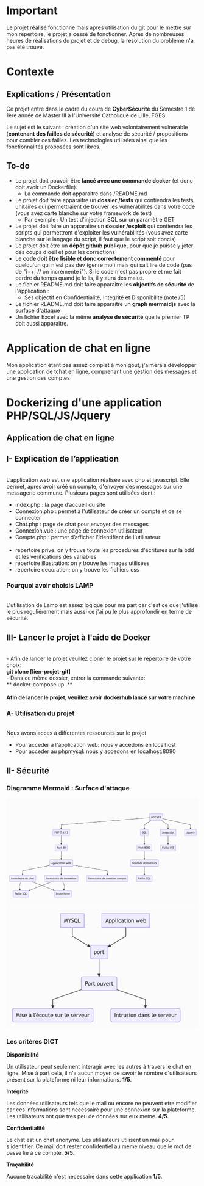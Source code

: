 # Important
Le projet réalisé fonctionne mais apres utilisation du git pour le mettre sur mon repertoire, le projet a cessé de fonctionner. Apres de nombreuses heures de réalisations du projet et de debug, la resolution du probleme n'a pas été trouvé.

# Contexte

## Explications / Présentation

Ce projet entre dans le cadre du cours de **CyberSécurité** du Semestre 1 de 1ère année de Master III à l'Université Catholique de Lille, FGES.

Le sujet est le suivant : création d'un site web volontairement vulnérable (**contenant des failles de sécurité**) et analyse de sécurité / propositions pour combler ces failles. Les technologies utilisées ainsi que les fonctionnalités proposées sont libres.

## To-do

- Le projet doit pouvoir être **lancé avec une commande docker** (et donc doit avoir un Dockerfile). 
   - La commande doit apparaitre dans /README.md
- Le projet doit faire apparaitre un **dossier /tests** qui contiendra les tests unitaires qui permettraient de trouver les vulnérabilités dans votre code (vous avez carte blanche sur votre framework de test)
  - Par exemple : Un test d'injection SQL sur un paramètre GET
- Le projet doit faire un apparaitre un **dossier /exploit** qui contiendra les scripts qui permettront d'exploiter les vulnérabilités (vous avez carte blanche sur le langage du script, il faut que le script soit concis)
- Le projet doit être un **dépôt github publique**, pour que je puisse y jeter des coups d'oeil et pour les corrections
-  Le **code doit être lisible et donc correctement commenté** pour quelqu'un qui n'est pas dev (genre moi) mais qui sait lire de code (pas de "i++; // on incrémente i"). Si le code n'est pas propre et me fait perdre du temps quand je le lis, il y aura des malus.
- Le fichier README.md doit faire apparaitre les **objectifs de sécurité** de l'application :
  - Ses objectif en Confidentialité, Intégrité et Disponibilité (note /5)
- Le fichier README.md doit faire apparaitre un **graph mermaidjs** avec la surface d'attaque
- Un fichier Excel avec la même **analyse de sécurité** que le premier TP doit aussi apparaitre.



# Application de chat en ligne<br/>

Mon application étant pas assez complet à mon gout, j'aimerais développer une application de tchat en ligne, comprenant une gestion des messages et une gestion des comptes 

# Dockerizing d'une application PHP/SQL/JS/Jquery

## Application de chat en ligne

## I-	Explication de l’application 
<br/>L’application web est une application réalisée avec php et javascript. Elle permet, apres avoir créé un compte, d'envoyer des messages sur une messagerie commune. Plusieurs pages sont utilisées dont : 
  -	index.php : la page d’accueil du site 
  -	Connexion.php : permet à l'utilisateur de créer un compte et de se connecter
  -	Chat.php : page de chat pour envoyer des messages
  -	Connexion.vue : une page de connexion utilisateur
  -	Compte.php : permet d’afficher l'identifiant de l'utilisateur
  <br/><br/>
  - repertoire prive: on y trouve toute les procedures d'écritures sur la bdd et les verifications des variables
  - repertoire illustration: on y trouve les images utilisées
  - repertoire decoration; on y trouve les fichiers css

### Pourquoi avoir choisis LAMP
</br>L'utilisation de Lamp est assez logique pour ma part car c'est ce que j'utilise le plus reguliérement mais aussi ce j'ai pu le plus approfondir en terme de sécurité.


## III- Lancer le projet à l'aide de Docker
<br/> - Afin de lancer le projet veuillez cloner le projet sur le repertoire de votre choix:
<br/>**git clone [lien-projet-git]**
<br/> - Dans ce même dossier, entrer la commande suivante:
<br/>** docker-compose up  .**
<br/>
<br/>**Afin de lancer le projet, veuillez avoir dockerhub lancé sur votre machine**

### A- Utilisation du projet
</br> Nous avons acces à differentes ressources sur le projet
  - Pour acceder à l'application web: nous y accedons en localhost
  - Pour acceder au phpmysql: nous y accedons en localhost:8080


## II-  Sécurité 

### Diagramme Mermaid : Surface d'attaque

<img src="mermaid1.png">
<img src="mermaid2.png">



### Les critères DICT

**Disponibilité**

Un utilisateur peut seulement interagir avec les autres à travers le chat en ligne. Mise à part cela, il n'a aucun moyen de savoir le nombre d'utilisateurs présent sur la plateforme ni leur informations. **1/5**.

**Intégrité**

Les données utilisateurs tels que le mail ou encore ne peuvent etre modifier car ces informations sont necessaire pour une connexion sur la plateforme. Les utilisateurs ont que tres peu de données sur eux meme. **4/5**.

**Confidentialité**

Le chat est un chat anonyme. Les utilisateurs utilisent un mail pour s'identifier. Ce mail doit rester confidentiel au meme niveau que le mot de passe lié à ce compte. **5/5**.

**Traçabilité**

Aucune tracabilité n'est necessaire dans cette application **1/5**.



